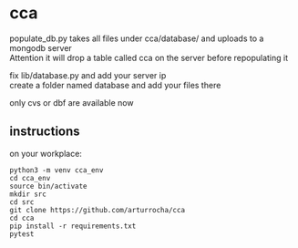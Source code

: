 # cca
populate_db.py takes all files under cca/database/ and uploads to a mongodb server  
Attention it will drop a table called cca on the server before repopulating it  

fix lib/database.py and add your server ip  
create a folder named database and add your files there

only cvs or dbf are available now  


## instructions

on your workplace:  
```
python3 -m venv cca_env  
cd cca_env
source bin/activate
mkdir src
cd src
git clone https://github.com/arturrocha/cca
cd cca
pip install -r requirements.txt
pytest
```
